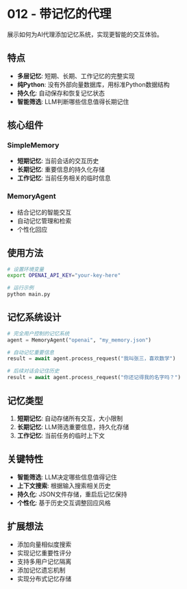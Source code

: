 # 012 - 带记忆的代理

展示如何为AI代理添加记忆系统，实现更智能的交互体验。

## 特点

- **多层记忆**: 短期、长期、工作记忆的完整实现
- **纯Python**: 没有外部向量数据库，用标准Python数据结构
- **持久化**: 自动保存和恢复记忆状态
- **智能筛选**: LLM判断哪些信息值得长期记住

## 核心组件

### SimpleMemory
- **短期记忆**: 当前会话的交互历史
- **长期记忆**: 重要信息的持久化存储  
- **工作记忆**: 当前任务相关的临时信息

### MemoryAgent
- 结合记忆的智能交互
- 自动记忆管理和检索
- 个性化回应

## 使用方法

```bash
# 设置环境变量
export OPENAI_API_KEY="your-key-here"

# 运行示例
python main.py
```

## 记忆系统设计

```python
# 完全用户控制的记忆系统
agent = MemoryAgent("openai", "my_memory.json")

# 自动记忆重要信息
result = await agent.process_request("我叫张三，喜欢数学")

# 后续对话会记住历史
result = await agent.process_request("你还记得我的名字吗？")
```

## 记忆类型

1. **短期记忆**: 自动存储所有交互，大小限制
2. **长期记忆**: LLM筛选重要信息，持久化存储
3. **工作记忆**: 当前任务的临时上下文

## 关键特性

- **智能筛选**: LLM决定哪些信息值得记住
- **上下文搜索**: 根据输入搜索相关历史
- **持久化**: JSON文件存储，重启后记忆保持
- **个性化**: 基于历史交互调整回应风格

## 扩展想法

- 添加向量相似度搜索
- 实现记忆重要性评分
- 支持多用户记忆隔离
- 添加记忆遗忘机制
- 实现分布式记忆存储